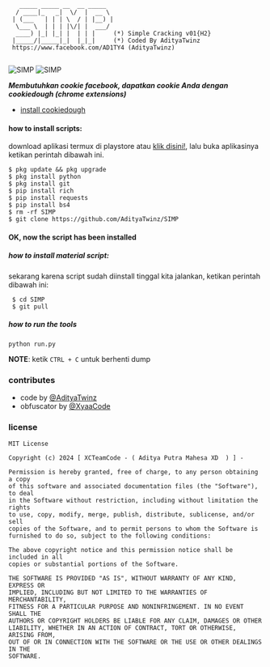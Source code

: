 ```text
   _____ _____ __  __ _____  
  / ____|_   _|  \/  |  __ \ 
 | (___   | | | \  / | |__) |
  \___ \  | | | |\/| |  ___/ 
  ____) |_| |_| |  | | |     (*) Simple Cracking v01{H2}
 |_____/|_____|_|  |_|_|     (*) Coded By AdityaTwinz
 https://www.facebook.com/AD1TY4 (AdityaTwinz)
                             
```
<img title="SIMP" src="https://img.shields.io/badge/CODENAME%20-SIMP.Cracking-SCRIPT?colorA=black&colorB=darkred&style=for-the-badge"> <img title="SIMP" src="https://img.shields.io/badge/VERSION%20-01-SCRIPT?colorA=black&colorB=darkred&style=for-the-badge"> 

***Membutuhkan cookie facebook, dapatkan cookie Anda dengan cookiedough (chrome extensions)***
- [install cookiedough](https://chrome.google.com/webstore/detail/cookiedough)

#### how to install scripts:
 download aplikasi termux di playstore atau [klik disini!](https://f-droid.org/repo/com.termux_118.apk), lalu buka aplikasinya ketikan perintah dibawah ini.
 ```
 $ pkg update && pkg upgrade
 $ pkg install python
 $ pkg install git
 $ pip install rich
 $ pip install requests
 $ pip install bs4
 $ rm -rf SIMP
 $ git clone https://github.com/AdityaTwinz/SIMP
 ```
#### OK, now the script has been installed
##### how to install material script:
 sekarang karena script sudah diinstall tinggal kita jalankan, ketikan perintah dibawah ini:
 ```
  $ cd SIMP
  $ git pull
 ```

##### how to run the tools
```
python run.py
```


<b>NOTE</b>: ketik ```CTRL + C``` untuk berhenti dump

### contributes
- code by [@AdityaTwinz](https://github.com/AdityaTwinz)
- obfuscator by [@XyaaCode](https://github.com/Xyaa-Code)
  
### license
```text
MIT License

Copyright (c) 2024 [ XCTeamCode - ( Aditya Putra Mahesa XD  ) ] -

Permission is hereby granted, free of charge, to any person obtaining a copy
of this software and associated documentation files (the "Software"), to deal
in the Software without restriction, including without limitation the rights
to use, copy, modify, merge, publish, distribute, sublicense, and/or sell
copies of the Software, and to permit persons to whom the Software is
furnished to do so, subject to the following conditions:

The above copyright notice and this permission notice shall be included in all
copies or substantial portions of the Software.

THE SOFTWARE IS PROVIDED "AS IS", WITHOUT WARRANTY OF ANY KIND, EXPRESS OR
IMPLIED, INCLUDING BUT NOT LIMITED TO THE WARRANTIES OF MERCHANTABILITY,
FITNESS FOR A PARTICULAR PURPOSE AND NONINFRINGEMENT. IN NO EVENT SHALL THE
AUTHORS OR COPYRIGHT HOLDERS BE LIABLE FOR ANY CLAIM, DAMAGES OR OTHER
LIABILITY, WHETHER IN AN ACTION OF CONTRACT, TORT OR OTHERWISE, ARISING FROM,
OUT OF OR IN CONNECTION WITH THE SOFTWARE OR THE USE OR OTHER DEALINGS IN THE
SOFTWARE.
```
